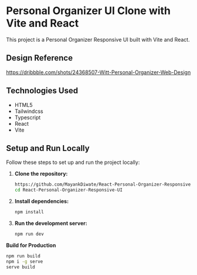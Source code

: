 # Personal Organizer UI Clone with Vite and React

This project is a Personal Organizer Responsive UI built with Vite and React.

## Design Reference

https://dribbble.com/shots/24368507-Witt-Personal-Organizer-Web-Design

## Technologies Used

- HTML5
- Tailwindcss
- Typescript
- React
- Vite

## Setup and Run Locally

Follow these steps to set up and run the project locally:

1. **Clone the repository:**

   ```bash [Terminal]
   https://github.com/MayankDiwate/React-Personal-Organizer-Responsive-UI.git
   cd React-Personal-Organizer-Responsive-UI
   ```

2. **Install dependencies:**

   ```bash [Terminal]
   npm install
   ```

3. **Run the development server:**

   ```bash [Terminal]
   npm run dev
   ```

**Build for Production**

```bash [Terminal]
npm run build
npm i -g serve
serve build
```
